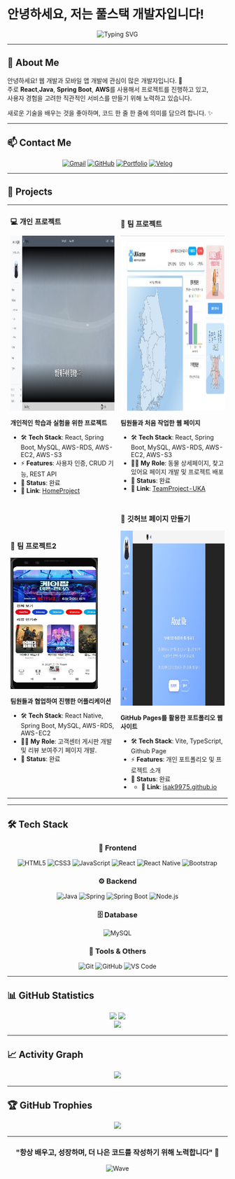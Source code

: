# 안녕하세요, 저는 풀스택 개발자입니다!

<div align="center">
  
  ![Typing SVG](https://readme-typing-svg.herokuapp.com?font=Fira+Code&size=30&duration=2000&pause=1000&color=58A6FF&center=true&vCenter=true&multiline=true&width=600&height=100&lines=%F0%9F%9A%80+Full+Stack+Developer;%E2%9C%A8+Problem+Solver)
  
  
</div>

---

## 🌟 About Me

안녕하세요! 웹 개발과 모바일 앱 개발에 관심이 많은 개발자입니다. 🚀  
주로 **React**,**Java**, **Spring Boot**, **AWS**를 사용해서 프로젝트를 진행하고 있고,  
사용자 경험을 고려한 직관적인 서비스를 만들기 위해 노력하고 있습니다.  

새로운 기술을 배우는 것을 좋아하며, 코드 한 줄 한 줄에 의미를 담으려 합니다. ✨

---


## 📫 Contact Me

<div align="center">
  
  [![Gmail](https://img.shields.io/badge/Gmail-EA4335?style=for-the-badge&logo=gmail&logoColor=white)](mailto:isak9975@gmail.com)
  [![GitHub](https://img.shields.io/badge/GitHub-181717?style=for-the-badge&logo=github&logoColor=white)](https://github.com/isak9975/isak9975)
  [![Portfolio](https://img.shields.io/badge/Portfolio-FF5722?style=for-the-badge&logo=firefox&logoColor=white)](https://isak9975.github.io/)
  [![Velog](https://img.shields.io/badge/Velog-20C997?style=for-the-badge&logo=velog&logoColor=white)](https://velog.io/@isak9975)

  
</div>

---

## 🚀 Projects

<div align="center">

<table>
<tr>
<td width="50%">

### 💻 개인 프로젝트
<img src="./public/homeproject.jpg" alt="개인프로젝트" height="400"/>

**개인적인 학습과 실험을 위한 프로젝트**
- 🛠️ **Tech Stack**: React, Spring Boot, MySQL, AWS-RDS, AWS-EC2, AWS-S3
- ⚡ **Features**: 사용자 인증, CRUD 기능, REST API
- 📅 **Status**: 완료
- 📅 **Link**: <a href='http://homeproject-back.s3-website.ap-northeast-2.amazonaws.com/'>HomeProject</a>

</td>
<td width="50%">

### 👥 팀 프로젝트
<img src="./public/teamproject-uka.jpg" alt="팀프로젝트" height="400"/>


**팀원들과 처음 작업한 웹 페이지**
- 🛠️ **Tech Stack**: React, Spring Boot, MySQL, AWS-RDS, AWS-EC2, AWS-S3 
- 👨‍💻 **My Role**: 동물 상세페이지, 찾고있어요 페이지 개발 및 프로젝트 배포
- 📅 **Status**: 완료
- 📅 **Link**: <a href='http://teamproject-uka.s3-website.ap-northeast-2.amazonaws.com/'>TeamProject-UKA</a>

</td>
</tr>
<tr>
<td width="50%">

### 🎯 팀 프로젝트2
<img src="./public/teamproject-omr.jpg" alt="팀프로젝트2" width="200" height="300"/>

**팀원들과 협업하여 진행한 어플리케이션**
- 🛠️ **Tech Stack**: React Native, Spring Boot, MySQL, AWS-RDS, AWS-EC2
- 👨‍💻 **My Role**: 고객센터 게시판 개발 및 리뷰 보여주기 페이지 개발.
- 📅 **Status**: 완료

</td>
<td width="50%">

### 📄 깃허브 페이지 만들기
<img src="./public/github.jpg" alt="깃 페이지"  height="400"/>

**GitHub Pages를 활용한 포트폴리오 웹사이트**
- 🛠️ **Tech Stack**: Vite, TypeScript, Github Page
- ⚡ **Features**: 개인 포트폴리오 및 프로젝트 소개
- 📅 **Status**: 완료
- - 📅 **Link**: <a href='https://isak9975.github.io/'>isak9975.github.io</a>

</td>
</tr>
</table>

</div>

---

## 🛠️ Tech Stack

<div align="center">

### 🎨 Frontend
![HTML5](https://img.shields.io/badge/HTML5-E34F26?style=for-the-badge&logo=html5&logoColor=white)
![CSS3](https://img.shields.io/badge/CSS3-1572B6?style=for-the-badge&logo=css3&logoColor=white)
![JavaScript](https://img.shields.io/badge/JavaScript-F7DF1E?style=for-the-badge&logo=javascript&logoColor=black)
![React](https://img.shields.io/badge/React-61DAFB?style=for-the-badge&logo=react&logoColor=black)
![React Native](https://img.shields.io/badge/React_Native-61DAFB?style=for-the-badge&logo=react&logoColor=black)
![Bootstrap](https://img.shields.io/badge/Bootstrap-7952B3?style=for-the-badge&logo=bootstrap&logoColor=white)

### ⚙️ Backend
![Java](https://img.shields.io/badge/Java-007396?style=for-the-badge&logo=openjdk&logoColor=white)
![Spring](https://img.shields.io/badge/Spring-6DB33F?style=for-the-badge&logo=spring&logoColor=white)
![Spring Boot](https://img.shields.io/badge/Spring_Boot-6DB33F?style=for-the-badge&logo=springboot&logoColor=white)
![Node.js](https://img.shields.io/badge/Node.js-339933?style=for-the-badge&logo=node.js&logoColor=white)

### 🗄️ Database
![MySQL](https://img.shields.io/badge/MySQL-4479A1?style=for-the-badge&logo=mysql&logoColor=white)

### 🔧 Tools & Others
![Git](https://img.shields.io/badge/Git-F05032?style=for-the-badge&logo=git&logoColor=white)
![GitHub](https://img.shields.io/badge/GitHub-181717?style=for-the-badge&logo=github&logoColor=white)
![VS Code](https://img.shields.io/badge/VS_Code-007ACC?style=for-the-badge&logo=visual-studio-code&logoColor=white)

</div>

---

## 📊 GitHub Statistics

<div align="center">
  <img src="https://github-readme-stats.vercel.app/api?username=isak9975&show_icons=true&theme=react&hide_border=true&bg_color=0D1117&title_color=58A6FF&icon_color=58A6FF&text_color=c9d1d9&ring_color=58A6FF" width="48%" />
  <img src="https://github-readme-stats.vercel.app/api/top-langs/?username=isak9975&layout=compact&theme=react&hide_border=true&bg_color=0D1117&title_color=58A6FF&text_color=c9d1d9&exclude_repo=Face-Transfer-Application" width="48%" />
</div>

<div align="center">
  <img src="https://github-readme-streak-stats.herokuapp.com/?user=isak9975&theme=react&hide_border=true&background=0D1117&stroke=58A6FF&ring=58A6FF&fire=58A6FF&currStreakNum=c9d1d9&sideNums=c9d1d9&currStreakLabel=58A6FF&sideLabels=58A6FF&dates=c9d1d9" width="70%" />
</div>

---

## 📈 Activity Graph

<div align="center">
  <img src="https://github-readme-activity-graph.vercel.app/graph?username=isak9975&theme=react-dark&bg_color=0D1117&hide_border=true&line=58A6FF&color=58A6FF&point=FFFFFF" width="100%" />
</div>

---

## 🏆 GitHub Trophies

<div align="center">
  <img src="https://github-profile-trophy.vercel.app/?username=isak9975&theme=discord&no-frame=true&no-bg=true&margin-w=15&column=6" width="100%" />
</div>

---


<div align="center">
  
  ### "항상 배우고, 성장하며, 더 나은 코드를 작성하기 위해 노력합니다" 🌱
  
  ![Wave](https://capsule-render.vercel.app/api?type=waving&color=58A6FF&height=120&section=footer)
  
</div>

